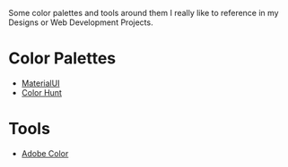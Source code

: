 Some color palettes and tools around them I really like to reference in my Designs or Web Development Projects.

# Color Palettes

- [MaterialUI](https://materialui.co/)
- [Color Hunt](https://colorhunt.co/)

# Tools

- [Adobe Color](https://color.adobe.com)